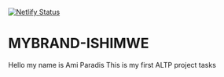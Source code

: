 
[![Netlify Status](https://api.netlify.com/api/v1/badges/300c6a21-b91f-455c-9703-17ba568ff921/deploy-status)](https://app.netlify.com/sites/ishimweamiparadis/deploys)
# MYBRAND-ISHIMWE
Hello my name is Ami Paradis
This is my first ALTP project tasks
